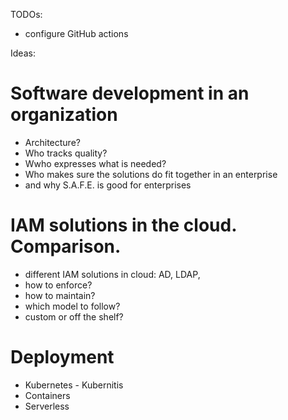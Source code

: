 TODOs:

- configure GitHub actions


Ideas:


# Software development in an organization
- Architecture?
- Who tracks quality?
- Wwho expresses what is needed?
- Who makes sure the solutions do fit together in an enterprise
- and why S.A.F.E. is good for enterprises

# IAM solutions in the cloud. Comparison.
- different IAM solutions in cloud: AD, LDAP, 
- how to enforce?
- how to maintain?
- which model to follow?
- custom or off the shelf?


# Deployment
- Kubernetes - Kubernitis
- Containers
- Serverless